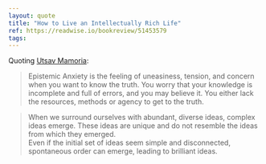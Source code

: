 ```yaml
---
layout: quote
title: "How to Live an Intellectually Rich Life"
ref: https://readwise.io/bookreview/51453579
tags:
---
```


Quoting [Utsav Mamoria](https://readwise.io/bookreview/51453579):

> Epistemic Anxiety is the feeling of uneasiness, tension, and concern when you want to know the truth. You worry that your knowledge is incomplete and full of errors, and you may believe it. You either lack the resources, methods or agency to get to the truth.

> When we surround ourselves with abundant, diverse ideas, complex ideas emerge. These ideas are unique and do not resemble the ideas from which they emerged.  
Even if the initial set of ideas seem simple and disconnected, spontaneous order can emerge, leading to brilliant ideas.
